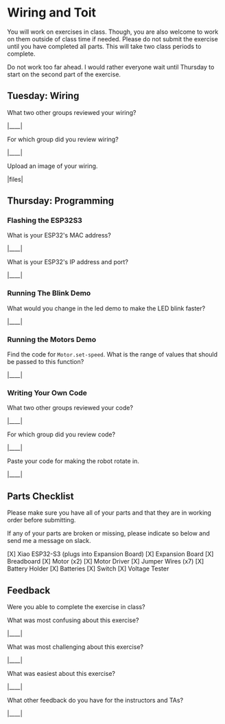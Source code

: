 # Wiring and Toit

You will work on exercises in class. Though, you are also welcome to work on them outside of class time if needed. Please do not submit the exercise until you have completed all parts. This will take two class periods to complete.

Do not work too far ahead. I would rather everyone wait until Thursday to start on the second part of the exercise.

## Tuesday: Wiring

What two other groups reviewed your wiring?

|____|

For which group did you review wiring?

|____|

Upload an image of your wiring.

|files|

## Thursday: Programming

### Flashing the ESP32S3

What is your ESP32's MAC address?

|____|

What is your ESP32's IP address and port?

|____|

### Running The Blink Demo

What would you change in the led demo to make the LED blink faster?

|____|

### Running the Motors Demo

Find the code for `Motor.set-speed`. What is the range of values that should be passed to this function?

|____|

### Writing Your Own Code

What two other groups reviewed your code?

|____|

For which group did you review code?

|____|

Paste your code for making the robot rotate in.

|____|

## Parts Checklist

Please make sure you have all of your parts and that they are in working order before submitting.

If any of your parts are broken or missing, please indicate so below and send me a message on slack.

[X] Xiao ESP32-S3 (plugs into Expansion Board)
[X] Expansion Board
[X] Breadboard
[X] Motor (x2)
[X] Motor Driver
[X] Jumper Wires (x7)
[X] Battery Holder
[X] Batteries
[X] Switch
[X] Voltage Tester

## Feedback

Were you able to complete the exercise in class?

What was most confusing about this exercise?

|____|

What was most challenging about this exercise?

|____|

What was easiest about this exercise?

|____|

What other feedback do you have for the instructors and TAs?

|____|
